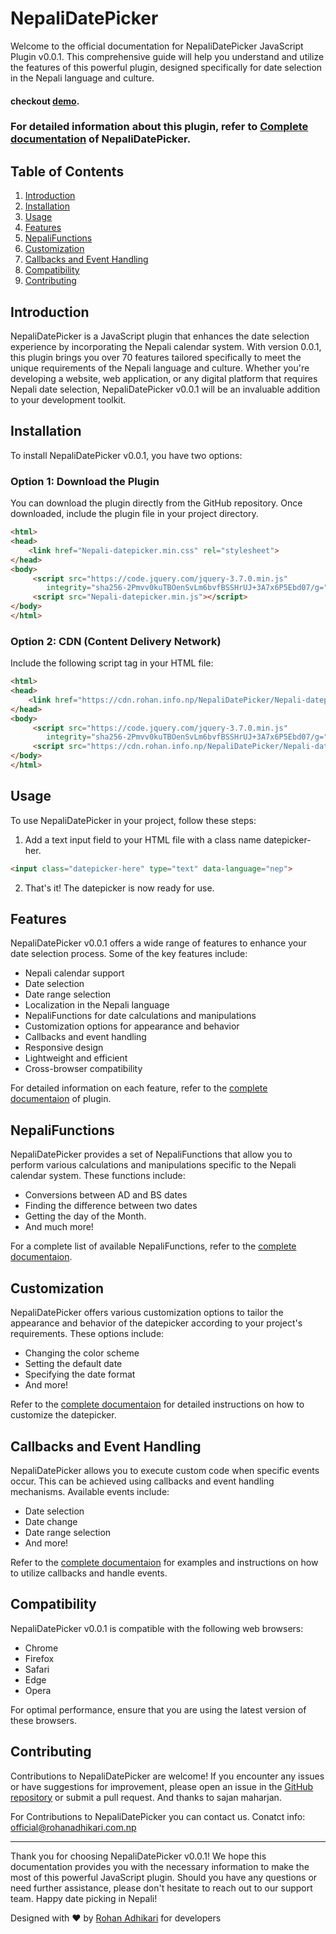 # NepaliDatePicker

Welcome to the official documentation for NepaliDatePicker JavaScript Plugin v0.0.1. This comprehensive guide will help you understand and utilize the features of this powerful plugin, designed specifically for date selection in the Nepali language and culture.

#### checkout  [demo](https://demo.rohan.info.np/NepaliDatepicker/).

### For detailed information about this plugin, refer to [Complete documentation]() of NepaliDatePicker.

## Table of Contents

1. [Introduction](#introduction)
2. [Installation](#installation)
3. [Usage](#usage)
4. [Features](#features)
5. [NepaliFunctions](#nepalifunctions)
6. [Customization](#customization)
7. [Callbacks and Event Handling](#callbacks-and-event-handling)
8. [Compatibility](#compatibility)
9. [Contributing](#contributing)

## Introduction

NepaliDatePicker is a JavaScript plugin that enhances the date selection experience by incorporating the Nepali calendar system. With version 0.0.1, this plugin brings you over 70 features tailored specifically to meet the unique requirements of the Nepali language and culture. Whether you're developing a website, web application, or any digital platform that requires Nepali date selection, NepaliDatePicker v0.0.1 will be an invaluable addition to your development toolkit.

## Installation

To install NepaliDatePicker v0.0.1, you have two options:

### Option 1: Download the Plugin

You can download the plugin directly from the GitHub repository. Once downloaded, include the plugin file in your project directory.

```html
<html>
<head>
    <link href="Nepali-datepicker.min.css" rel="stylesheet">
</head>
<body>
     <script src="https://code.jquery.com/jquery-3.7.0.min.js"
        integrity="sha256-2Pmvv0kuTBOenSvLm6bvfBSSHrUJ+3A7x6P5Ebd07/g=" crossorigin="anonymous"></script>
     <script src="Nepali-datepicker.min.js"></script>
</body>
</html>
```

### Option 2: CDN (Content Delivery Network)

Include the following script tag in your HTML file:

```html
<html>
<head>
    <link href="https://cdn.rohan.info.np/NepaliDatePicker/Nepali-datepicker.min.css" rel="stylesheet">
</head>
<body>
     <script src="https://code.jquery.com/jquery-3.7.0.min.js"
        integrity="sha256-2Pmvv0kuTBOenSvLm6bvfBSSHrUJ+3A7x6P5Ebd07/g=" crossorigin="anonymous"></script>
     <script src="https://cdn.rohan.info.np/NepaliDatePicker/Nepali-datepicker.min.js"></script>
</body>
</html>
```

## Usage

To use NepaliDatePicker in your project, follow these steps:

1. Add a text input field to your HTML file with a class name datepicker-her.
```html
<input class="datepicker-here" type="text" data-language="nep">
```
2. That's it! The datepicker is now ready for use.

## Features

NepaliDatePicker v0.0.1 offers a wide range of features to enhance your date selection process. Some of the key features include:

- Nepali calendar support
- Date selection
- Date range selection
- Localization in the Nepali language
- NepaliFunctions for date calculations and manipulations
- Customization options for appearance and behavior
- Callbacks and event handling
- Responsive design
- Lightweight and efficient
- Cross-browser compatibility

For detailed information on each feature, refer to the [complete documentaion](#features) of plugin.

## NepaliFunctions

NepaliDatePicker provides a set of NepaliFunctions that allow you to perform various calculations and manipulations specific to the Nepali calendar system. These functions include:

- Conversions between AD and BS dates
- Finding the difference between two dates
- Getting the day of the Month.
- And much more!

For a complete list of available NepaliFunctions, refer to the [complete documentaion](#features).

## Customization

NepaliDatePicker offers various customization options to tailor the appearance and behavior of the datepicker according to your project's requirements. These options include:

- Changing the color scheme
- Setting the default date
- Specifying the date format
- And more!

Refer to the [complete documentaion](#features) for detailed instructions on how to customize the datepicker.

## Callbacks and Event Handling

NepaliDatePicker allows you to execute custom code when specific events occur. This can be achieved using callbacks and event handling mechanisms. Available events include:

- Date selection
- Date change
- Date range selection
- And more!

Refer to the [complete documentaion](#features) for examples and instructions on how to utilize callbacks and handle events.

## Compatibility

NepaliDatePicker v0.0.1 is compatible with the following web browsers:

- Chrome
- Firefox
- Safari
- Edge
- Opera

For optimal performance, ensure that you are using the latest version of these browsers.

## Contributing

Contributions to NepaliDatePicker are welcome! If you encounter any issues or have suggestions for improvement, please open an issue in the [GitHub repository](https://github.com/rohanAdhikari1/NepaliDatePicker) or submit a pull request.
And thanks to sajan maharjan.

For Contributions to NepaliDatePicker you can contact us.
Conatct info: official@rohanadhikari.com.np

---

Thank you for choosing NepaliDatePicker v0.0.1! We hope this documentation provides you with the necessary information to make the most of this powerful JavaScript plugin. Should you have any questions or need further assistance, please don't hesitate to reach out to our support team. Happy date picking in Nepali!


Designed with ❤️ by <a class="theme-link" href="https://rohanadhikari.com.np" target="_blank">Rohan Adhikari</a> for developers

